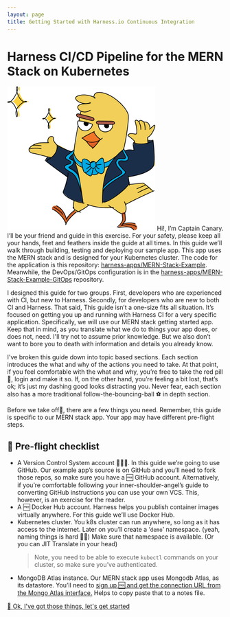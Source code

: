 ```yaml
---
layout: page
title: Getting Started with Harness.io Continuous Integration
---
```

# Harness CI/CD Pipeline for the MERN Stack on Kubernetes

![A lovely image of our beloved Captain Canary](/assets/canary.png)
Hi!, I’m Captain Canary.
 I’ll be your friend and guide in this exercise. For your safety, please keep all your hands, feet and feathers inside the guide at all times. In this guide we’ll walk through building, testing and deploying our sample app. This app uses the MERN stack and is designed for your Kubernetes cluster. The code for the application is this repository: [harness-apps/MERN-Stack-Example](https://github.com/harness-apps/MERN-Stack-Example). Meanwhile, the DevOps/GitOps configuration is in the [harness-apps/MERN-Stack-Example-GitOps](https://github.com/harness-apps/MERN-Stack-Example-GitOps) repository.

I designed this guide for two groups. First, developers who are experienced with CI, but new to Harness. Secondly, for developers who are new to both CI and Harness. That said, This guide isn’t a one-size fits all situation. It’s focused on getting you up and running with Harness CI for a very specific application. Specifically, we will use our MERN stack getting started app. Keep that in mind, as you translate what we do to things your app does, or does not, need. I'll try not to assume prior knowledge. But we also don’t want to bore you to death with information and details you already know.
 
I've broken this guide down into topic based sections. Each section introduces the what and why of the actions you need to take. At that point, if you feel comfortable with the what and why, you’re free to take the red pill💊, login and make it so. If, on the other hand, you’re feeling a bit lost, that’s ok; it’s just my dashing good looks distracting you. Never fear, each section also has a more traditional follow-the-bouncing-ball ⚽ in depth section.

Before we take off🛫, there are a few things you need. Remember, this guide is specific to our MERN stack app. Your app may have different pre-flight steps.
## 🛫 Pre-flight checklist

- A Version Control System account 👩🏾‍💻. In this guide we’re going to use GitHub. Our example app’s source is on GitHub and you’ll need to fork those repos, so make sure you have a 🆓 GitHub account. Alternatively, if you’re comfortable following your inner-shoulder-angel’s guide to converting GitHub instructions you can use your own VCS. This, however, is an exercise for the reader. 
- A 🆓 Docker Hub account. Harness helps you publish container images virtually anywhere. For this guide we’ll use Docker Hub.
- Kubernetes cluster. You k8s cluster can run anywhere, so long as it has access to the internet. Later on you’ll create a ‘`demo`’ namespace. (yeah, naming things is hard 🙇‍♀️) Make sure that namespace is available. (Or you can JIT Translate in your head) 
  > Note, you need to be able to execute `kubectl` commands on your cluster, so make sure you’ve authenticated.
- MongoDB Atlas instance. Our MERN stack app uses Mongodb Atlas, as its datastore. You’ll need to [sign up 🆓 and get the connection URL from the Mongo Atlas interface.](https://www.mongodb.com/atlas/database) Helps to copy paste that to a notes file.

<a class="btn btn-primary" href="forkingTheRepos">👏 Ok, I've got those things, let's get started</a>